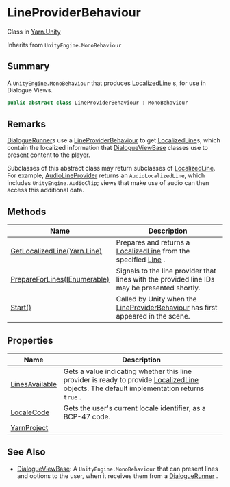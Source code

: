 # LineProviderBehaviour

Class in [Yarn.Unity](../)

Inherits from `UnityEngine.MonoBehaviour`

## Summary

A `UnityEngine.MonoBehaviour` that produces [LocalizedLine](../yarn.unity.localizedline/) s, for use in Dialogue Views.

```csharp
public abstract class LineProviderBehaviour : MonoBehaviour
```

## Remarks

[DialogueRunner](../yarn.unity.dialoguerunner/)s use a [LineProviderBehaviour](./) to get [LocalizedLine](../yarn.unity.localizedline/)s, which contain the localized information that [DialogueViewBase](../yarn.unity.dialogueviewbase/) classes use to present content to the player.

Subclasses of this abstract class may return subclasses of [LocalizedLine](../yarn.unity.localizedline/). For example, [AudioLineProvider](../yarn.unity.audiolineprovider/) returns an `AudioLocalizedLine`, which includes `UnityEngine.AudioClip`; views that make use of audio can then access this additional data.

## Methods

| Name                                                                                | Description                                                                                                             |
| ----------------------------------------------------------------------------------- | ----------------------------------------------------------------------------------------------------------------------- |
| [GetLocalizedLine(Yarn.Line)](yarn.unity.lineproviderbehaviour.getlocalizedline.md) | Prepares and returns a [LocalizedLine](../yarn.unity.localizedline/) from the specified [Line](../../yarn/yarn.line/) . |
| [PrepareForLines(IEnumerable)](yarn.unity.lineproviderbehaviour.prepareforlines.md) | Signals to the line provider that lines with the provided line IDs may be presented shortly.                            |
| [Start()](yarn.unity.lineproviderbehaviour.start.md)                                | Called by Unity when the [LineProviderBehaviour](./) has first appeared in the scene.                                   |

## Properties

| Name                                                                 | Description                                                                                                                                                               |
| -------------------------------------------------------------------- | ------------------------------------------------------------------------------------------------------------------------------------------------------------------------- |
| [LinesAvailable](yarn.unity.lineproviderbehaviour.linesavailable.md) | Gets a value indicating whether this line provider is ready to provide [LocalizedLine](../yarn.unity.localizedline/) objects. The default implementation returns `true` . |
| [LocaleCode](yarn.unity.lineproviderbehaviour.localecode.md)         | Gets the user's current locale identifier, as a BCP-47 code.                                                                                                              |
| [YarnProject](yarn.unity.lineproviderbehaviour.yarnproject.md)       |                                                                                                                                                                           |

## See Also

* [DialogueViewBase](../yarn.unity.dialogueviewbase/): A `UnityEngine.MonoBehaviour` that can present lines and options to the user, when it receives them from a [DialogueRunner](../yarn.unity.dialoguerunner/) .
